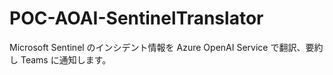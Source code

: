 # POC-AOAI-SentinelTranslator
Microsoft Sentinel のインシデント情報を Azure OpenAI Service で翻訳、要約し Teams に通知します。
